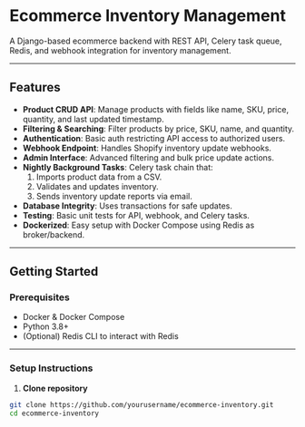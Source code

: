 # Ecommerce Inventory Management

A Django-based ecommerce backend with REST API, Celery task queue, Redis, and webhook integration for inventory management.

---

## Features

- **Product CRUD API**: Manage products with fields like name, SKU, price, quantity, and last updated timestamp.
- **Filtering & Searching**: Filter products by price, SKU, name, and quantity.
- **Authentication**: Basic auth restricting API access to authorized users.
- **Webhook Endpoint**: Handles Shopify inventory update webhooks.
- **Admin Interface**: Advanced filtering and bulk price update actions.
- **Nightly Background Tasks**: Celery task chain that:
  1. Imports product data from a CSV.
  2. Validates and updates inventory.
  3. Sends inventory update reports via email.
- **Database Integrity**: Uses transactions for safe updates.
- **Testing**: Basic unit tests for API, webhook, and Celery tasks.
- **Dockerized**: Easy setup with Docker Compose using Redis as broker/backend.

---

## Getting Started

### Prerequisites

- Docker & Docker Compose
- Python 3.8+
- (Optional) Redis CLI to interact with Redis

---

### Setup Instructions

1. **Clone repository**

```bash
git clone https://github.com/yourusername/ecommerce-inventory.git
cd ecommerce-inventory
